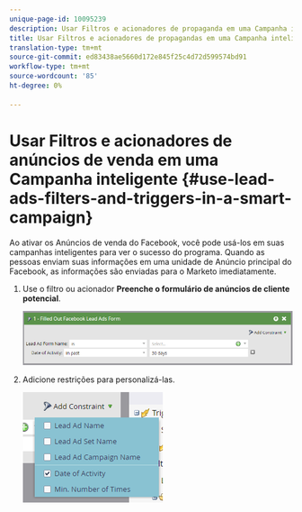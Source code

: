 ```yaml
---
unique-page-id: 10095239
description: Usar Filtros e acionadores de propaganda em uma Campanha inteligente - Documentos do marketing - Documentação do produto
title: Usar Filtros e acionadores de propagandas em uma Campanha inteligente
translation-type: tm+mt
source-git-commit: ed83438ae5660d172e845f25c4d72d599574bd91
workflow-type: tm+mt
source-wordcount: '85'
ht-degree: 0%

---
```



# Usar Filtros e acionadores de anúncios de venda em uma Campanha inteligente {#use-lead-ads-filters-and-triggers-in-a-smart-campaign}

Ao ativar os Anúncios de venda do Facebook, você pode usá-los em suas campanhas inteligentes para ver o sucesso do programa. Quando as pessoas enviam suas informações em uma unidade de Anúncio principal do Facebook, as informações são enviadas para o Marketo imediatamente.

1. Use o filtro ou acionador **Preenche o formulário de anúncios de cliente potencial**.

   ![](assets/image2016-8-5-11-3a18-3a31.png)

1. Adicione restrições para personalizá-las.

   ![](assets/image2016-8-5-11-3a19-3a27.png)
